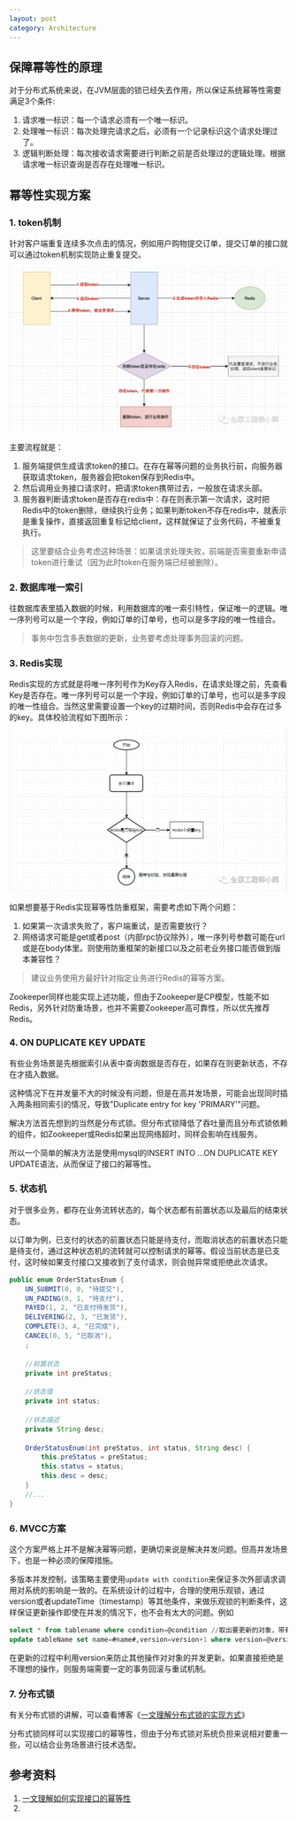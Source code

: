 ```yaml
---
layout: post
category: Architecture
---
```


## 保障幂等性的原理

对于分布式系统来说，在JVM层面的锁已经失去作用，所以保证系统幂等性需要满足3个条件:

1. 请求唯一标识：每一个请求必须有一个唯一标识。
2. 处理唯一标识：每次处理完请求之后，必须有一个记录标识这个请求处理过了。
3. 逻辑判断处理：每次接收请求需要进行判断之前是否处理过的逻辑处理。根据请求唯一标识查询是否存在处理唯一标识。

## 幂等性实现方案

### 1. token机制

针对客户端重复连续多次点击的情况，例如用户购物提交订单，提交订单的接口就可以通过token机制实现防止重复提交。

![image](../assets/img/token机制.png)

主要流程就是：

1. 服务端提供生成请求token的接口。在存在幂等问题的业务执行前，向服务器获取请求token，服务器会把token保存到Redis中。
2. 然后调用业务接口请求时，把请求token携带过去，一般放在请求头部。
3. 服务器判断请求token是否存在redis中：存在则表示第一次请求，这时把Redis中的token删除，继续执行业务；如果判断token不存在redis中，就表示是重复操作，直接返回重复标记给client，这样就保证了业务代码，不被重复执行。

> 这里要结合业务考虑这种场景：如果请求处理失败，前端是否需要重新申请token进行重试（因为此时token在服务端已经被删除）。

### 2. 数据库唯一索引

往数据库表里插入数据的时候，利用数据库的唯一索引特性，保证唯一的逻辑。唯一序列号可以是一个字段，例如订单的订单号，也可以是多字段的唯一性组合。

> 事务中包含多表数据的更新，业务要考虑处理事务回滚的问题。

### 3. Redis实现

Redis实现的方式就是将唯一序列号作为Key存入Redis，在请求处理之前，先查看Key是否存在。唯一序列号可以是一个字段，例如订单的订单号，也可以是多字段的唯一性组合。当然这里需要设置一个key的过期时间，否则Redis中会存在过多的key。具体校验流程如下图所示：

![image](../assets/img/redis实现幂等.png)

如果想要基于Redis实现幂等性防重框架，需要考虑如下两个问题：

1. 如果第一次请求失败了，客户端重试，是否需要放行？
2. 网络请求可能是get或者post（内部rpc协议除外），唯一序列号参数可能在url或是在body体里。则使用防重框架的新接口以及之前老业务接口能否做到版本兼容性？

> 建议业务使用方最好针对指定业务进行Redis的幂等方案。

Zookeeper同样也能实现上述功能，但由于Zookeeper是CP模型，性能不如Redis，另外针对防重场景，也并不需要Zookeeper高可靠性，所以优先推荐Redis。

### 4. ON DUPLICATE KEY UPDATE

有些业务场景是先根据索引从表中查询数据是否存在，如果存在则更新状态，不存在才插入数据。

这种情况下在并发量不大的时候没有问题，但是在高并发场景，可能会出现同时插入两条相同索引的情况，导致"Duplicate entry for key 'PRIMARY'"问题。

解决方法首先想到的当然是分布式锁。但分布式锁降低了吞吐量而且分布式锁依赖的组件，如Zookeeper或Redis如果出现网络超时，同样会影响在线服务。

所以一个简单的解决方法是使用mysql的INSERT INTO ...ON DUPLICATE KEY UPDATE语法，从而保证了接口的幂等性。

### 5. 状态机

对于很多业务，都存在业务流转状态的，每个状态都有前置状态以及最后的结束状态。

以订单为例，已支付的状态的前置状态只能是待支付，而取消状态的前置状态只能是待支付，通过这种状态机的流转就可以控制请求的幂等。假设当前状态是已支付，这时候如果支付接口又接收到了支付请求，则会抛异常或拒绝此次请求。

```Java
public enum OrderStatusEnum {
    UN_SUBMIT(0, 0, "待提交"),
    UN_PADING(0, 1, "待支付"),
    PAYED(1, 2, "已支付待发货"),
    DELIVERING(2, 3, "已发货"),
    COMPLETE(3, 4, "已完成"),
    CANCEL(0, 5, "已取消"),
    ;

    //前置状态
    private int preStatus;

    //状态值
    private int status;

    //状态描述
    private String desc;

    OrderStatusEnum(int preStatus, int status, String desc) {
        this.preStatus = preStatus;
        this.status = status;
        this.desc = desc;
    }
    //...
}
```

### 6. MVCC方案

这个方案严格上并不是解决幂等问题，更确切来说是解决并发问题。但高并发场景下，也是一种必须的保障措施。

多版本并发控制，该策略主要使用`update with condition`来保证多次外部请求调用对系统的影响是一致的。在系统设计的过程中，合理的使用乐观锁，通过version或者updateTime（timestamp）等其他条件，来做乐观锁的判断条件，这样保证更新操作即使在并发的情况下，也不会有太大的问题。例如

```sql
select * from tablename where condition=@condition //取出要更新的对象，带有版本versoin  
update tableName set name=#name#,version=version+1 where version=@version
```

在更新的过程中利用version来防止其他操作对对象的并发更新。如果直接拒绝是不理想的操作，则服务端需要一定的事务回滚与重试机制。

### 7. 分布式锁

有关分布式锁的讲解，可以查看博客《[一文理解分布式锁的实现方式](https://mp.weixin.qq.com/s?__biz=MzUyNzgyNzAwNg==&mid=2247484334&idx=1&sn=4429f5810752012233bf8d5718181e2c&scene=21#wechat_redirect)》

分布式锁同样可以实现接口的幂等性，但由于分布式锁对系统负担来说相对要重一些，可以结合业务场景进行技术选型。

## 参考资料

1. [一文理解如何实现接口的幂等性](https://mp.weixin.qq.com/s?__biz=MzUyNzgyNzAwNg==&mid=2247484349&idx=1&sn=b54c0819bc100db816cda52d11476401&scene=21#wechat_redirect)
2.